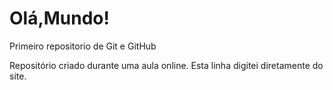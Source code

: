 # Olá,Mundo!
 Primeiro repositorio de Git e GitHub

Repositório criado durante uma aula online.
Esta linha digitei diretamente do site.

